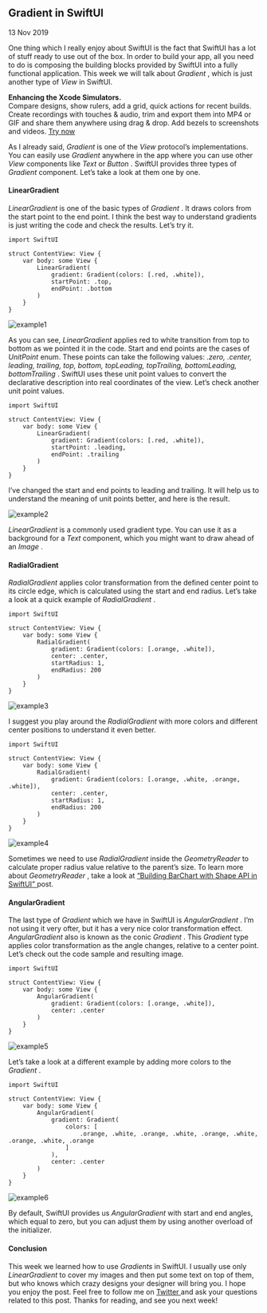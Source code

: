 ##  Gradient in SwiftUI

13 Nov 2019

One thing which I really enjoy about SwiftUI is the fact that SwiftUI has a
lot of stuff ready to use out of the box. In order to build your app, all you
need to do is composing the building blocks provided by SwiftUI into a fully
functional application. This week we will talk about _Gradient_ , which is
just another type of _View_ in SwiftUI.

**Enhancing the Xcode Simulators.**  
Compare designs, show rulers, add a grid, quick actions for recent builds.
Create recordings with touches & audio, trim and export them into MP4 or GIF
and share them anywhere using drag & drop. Add bezels to screenshots and
videos. [ Try now ](https://gumroad.com/a/931293139/ftvbh)

As I already said, _Gradient_ is one of the _View_ protocol’s implementations.
You can easily use _Gradient_ anywhere in the app where you can use other
_View_ components like _Text_ or _Button_ . SwiftUI provides three types of
_Gradient_ component. Let’s take a look at them one by one.

####  LinearGradient

_LinearGradient_ is one of the basic types of _Gradient_ . It draws colors
from the start point to the end point. I think the best way to understand
gradients is just writing the code and check the results. Let’s try it.

    
    
    import SwiftUI
    
    struct ContentView: View {
        var body: some View {
            LinearGradient(
                gradient: Gradient(colors: [.red, .white]),
                startPoint: .top,
                endPoint: .bottom
            )
        }
    }
    

![example1](/public/l1.png)

As you can see, _LinearGradient_ applies red to white transition from top to
bottom as we pointed it in the code. Start and end points are the cases of
_UnitPoint_ enum. These points can take the following values: _.zero, .center,
leading, trailing, top, bottom, topLeading, topTrailing, bottomLeading,
bottomTrailing_ . SwiftUI uses these unit point values to convert the
declarative description into real coordinates of the view. Let’s check another
unit point values.

    
    
    import SwiftUI
    
    struct ContentView: View {
        var body: some View {
            LinearGradient(
                gradient: Gradient(colors: [.red, .white]),
                startPoint: .leading,
                endPoint: .trailing
            )
        }
    }
    

I’ve changed the start and end points to leading and trailing. It will help us
to understand the meaning of unit points better, and here is the result.

![example2](/public/l2.png)

_LinearGradient_ is a commonly used gradient type. You can use it as a
background for a _Text_ component, which you might want to draw ahead of an
_Image_ .

####  RadialGradient

_RadialGradient_ applies color transformation from the defined center point to
its circle edge, which is calculated using the start and end radius. Let’s
take a look at a quick example of _RadialGradient_ .

    
    
    import SwiftUI
    
    struct ContentView: View {
        var body: some View {
            RadialGradient(
                gradient: Gradient(colors: [.orange, .white]),
                center: .center,
                startRadius: 1,
                endRadius: 200
            )
        }
    }
    

![example3](/public/r1.png)

I suggest you play around the _RadialGradient_ with more colors and different
center positions to understand it even better.

    
    
    import SwiftUI
    
    struct ContentView: View {
        var body: some View {
            RadialGradient(
                gradient: Gradient(colors: [.orange, .white, .orange, .white]),
                center: .center,
                startRadius: 1,
                endRadius: 200
            )
        }
    }
    

![example4](/public/r2.png)

Sometimes we need to use _RadialGradient_ inside the _GeometryReader_ to
calculate proper radius value relative to the parent’s size. To learn more
about _GeometryReader_ , take a look at [ “Building BarChart with Shape API in
SwiftUI” ](/2019/08/14/building-barchart-with-shape-api-in-swiftui/) post.

####  AngularGradient

The last type of _Gradient_ which we have in SwiftUI is _AngularGradient_ .
I’m not using it very ofter, but it has a very nice color transformation
effect. _AngularGradient_ also is known as the conic _Gradient_ . This
_Gradient_ type applies color transformation as the angle changes, relative to
a center point. Let’s check out the code sample and resulting image.

    
    
    import SwiftUI
    
    struct ContentView: View {
        var body: some View {
            AngularGradient(
                gradient: Gradient(colors: [.orange, .white]),
                center: .center
            )
        }
    }
    

![example5](/public/a1.png)

Let’s take a look at a different example by adding more colors to the
_Gradient_ .

    
    
    import SwiftUI
    
    struct ContentView: View {
        var body: some View {
            AngularGradient(
                gradient: Gradient(
                    colors: [
                        .orange, .white, .orange, .white, .orange, .white, .orange, .white, .orange
                    ]
                ),
                center: .center
            )
        }
    }
    

![example6](/public/a2.png)

By default, SwiftUI provides us _AngularGradient_ with start and end angles,
which equal to zero, but you can adjust them by using another overload of the
initializer.

####  Conclusion

This week we learned how to use _Gradients_ in SwiftUI. I usually use only
_LinearGradient_ to cover my images and then put some text on top of them, but
who knows which crazy designs your designer will bring you. I hope you enjoy
the post. Feel free to follow me on [ Twitter ](https://twitter.com/mecid) and
ask your questions related to this post. Thanks for reading, and see you next
week!

